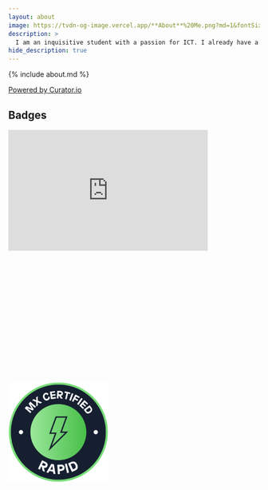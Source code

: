 ```yaml
---
layout: about
image: https://tvdn-og-image.vercel.app/**About**%20Me.png?md=1&fontSize=100px&images=https%3A%2F%2Fgithub.com%2FThomasIAm%2Fpersonal-site-hydejack%2Fraw%2F2bf26cb96f84ebcbf2f8b3e4b7d9f5f0633e6168%2Fassets%2Fglobal%2Fimg%2Fface%2Fface-2673x2673.jpg
description: >
  I am an inquisitive student with a passion for ICT. I already have a lot of experience and am always looking for ways to increase my knowledge.
hide_description: true
---
```


{% include about.md %}

<!-- Place <div> tag where you want the feed to appear -->
<div id="curator-feed-default-feed-layout"><a href="https://curator.io" target="_blank" class="crt-logo crt-tag">Powered by Curator.io</a></div>
<!-- The Javascript can be moved to the end of the html page before the </body> tag -->
<script type="text/javascript">
  /* curator-feed-default-feed-layout */
  (function(){
  var i, e, d = document, s = "script";i = d.createElement("script");i.async = 1;
  i.src = "https://cdn.curator.io/published/d3dd56e8-3661-44ae-bb64-1893b381f0c2.js";
  e = d.getElementsByTagName(s)[0];e.parentNode.insertBefore(i, e);
  })();
</script>

## Badges

<div class="container">
  <iframe src="https://api.badgr.io/public/assertions/IQwFdxDTSlGAf1ndyF5TUQ?embedVersion=1&amp;embedWidth=400&amp;embedHeight=242" title="Badge: GitLab Certified Associate" style="width: 400px; height: 242px; border: 0px;" class="item"></iframe>

  <div class="item" style="height: 260px;">
    <div data-iframe-width="150" data-iframe-height="260" data-share-badge-id="352815b1-a44e-4e0f-8f47-91ffeeda86ae" data-share-badge-host="https://www.credly.com" class="item"></div>
    <script type="text/javascript" async src="//cdn.credly.com/assets/utilities/embed.js"></script>
  </div>
  
  <div class="item">
    <a href="https://academy.mendix.com/link/certifications/23/rapid" class="no-deco">
      <img src="/assets/about/rapid.png"  style="max-height: 200px">
    </a>
  </div>
</div>
